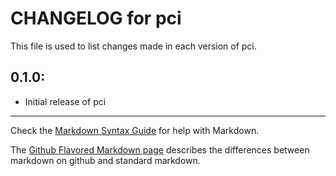 # CHANGELOG for pci

This file is used to list changes made in each version of pci.

## 0.1.0:

* Initial release of pci

- - - 
Check the [Markdown Syntax Guide](http://daringfireball.net/projects/markdown/syntax) for help with Markdown.

The [Github Flavored Markdown page](http://github.github.com/github-flavored-markdown/) describes the differences between markdown on github and standard markdown.
